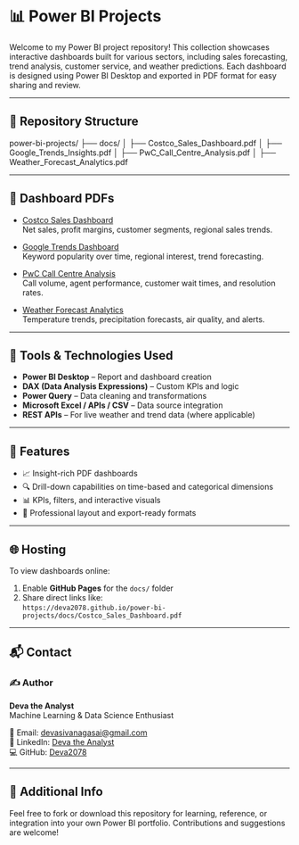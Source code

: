 # 📊 Power BI Projects

Welcome to my Power BI project repository! This collection showcases interactive dashboards built for various sectors, including sales forecasting, trend analysis, customer service, and weather predictions. Each dashboard is designed using Power BI Desktop and exported in PDF format for easy sharing and review.

---

## 📁 Repository Structure

power-bi-projects/
├── docs/
│ ├── Costco_Sales_Dashboard.pdf
│ ├── Google_Trends_Insights.pdf
│ ├── PwC_Call_Centre_Analysis.pdf
│ ├── Weather_Forecast_Analytics.pdf


---

## 📄 Dashboard PDFs

- [Costco Sales Dashboard](docs/Costco_Sales_Dashboard.pdf)  
  Net sales, profit margins, customer segments, regional sales trends.

- [Google Trends Dashboard](docs/Google_Trends_Insights.pdf)  
  Keyword popularity over time, regional interest, trend forecasting.

- [PwC Call Centre Analysis](docs/PwC_Call_Centre_Analysis.pdf)  
  Call volume, agent performance, customer wait times, and resolution rates.

- [Weather Forecast Analytics](docs/Weather_Forecast_Analytics.pdf)  
  Temperature trends, precipitation forecasts, air quality, and alerts.

---

## 🧰 Tools & Technologies Used

- **Power BI Desktop** – Report and dashboard creation  
- **DAX (Data Analysis Expressions)** – Custom KPIs and logic  
- **Power Query** – Data cleaning and transformations  
- **Microsoft Excel / APIs / CSV** – Data source integration  
- **REST APIs** – For live weather and trend data (where applicable)

---

## 📌 Features

- 📈 Insight-rich PDF dashboards  
- 🔍 Drill-down capabilities on time-based and categorical dimensions  
- 📊 KPIs, filters, and interactive visuals  
- 🎨 Professional layout and export-ready formats

---

## 🌐 Hosting

To view dashboards online:

1. Enable **GitHub Pages** for the `docs/` folder
2. Share direct links like:  
   `https://deva2078.github.io/power-bi-projects/docs/Costco_Sales_Dashboard.pdf`

---

## 📬 Contact

<h3>✍️ Author</h3>
<p><strong>Deva the Analyst</strong><br>
Machine Learning & Data Science Enthusiast</p>
<p>📧 Email: <a href="mailto:devasivanagasai@gmail.com">devasivanagasai@gmail.com</a><br>
🔗 LinkedIn: <a href="https://www.linkedin.com/in/deva-siva-naga-sai-boddu-841984228/" target="_blank">Deva the Analyst</a><br>
💻 GitHub: <a href="https://github.com/Deva2078" target="_blank">Deva2078</a></p>

---

## 📎 Additional Info

Feel free to fork or download this repository for learning, reference, or integration into your own Power BI portfolio. Contributions and suggestions are welcome!
